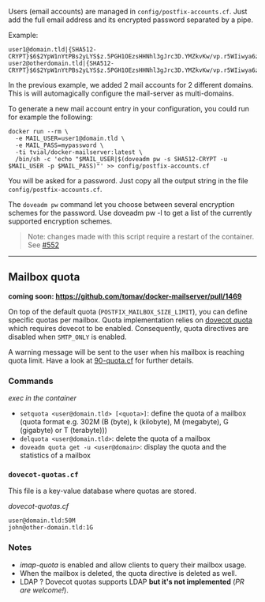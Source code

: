 Users (email accounts) are managed in `config/postfix-accounts.cf`.
Just add the full email address and its encrypted password separated by a pipe.

Example:

    user1@domain.tld|{SHA512-CRYPT}$6$2YpW1nYtPBs2yLYS$z.5PGH1OEzsHHNhl3gJrc3D.YMZkvKw/vp.r5WIiwya6z7P/CQ9GDEJDr2G2V0cAfjDFeAQPUoopsuWPXLk3u1
    user2@otherdomain.tld|{SHA512-CRYPT}$6$2YpW1nYtPBs2yLYS$z.5PGH1OEzsHHNhl3gJrc3D.YMZkvKw/vp.r5WIiwya6z7P/CQ9GDEJDr2G2V0cAfjDFeAQPUoopsuWPXLk3u1

In the previous example, we added 2 mail accounts for 2 different domains.
This is will automagically configure the mail-server as multi-domains.

To generate a new mail account entry in your configuration, you could run for example the following:

    docker run --rm \
      -e MAIL_USER=user1@domain.tld \
      -e MAIL_PASS=mypassword \
      -ti tvial/docker-mailserver:latest \
      /bin/sh -c 'echo "$MAIL_USER|$(doveadm pw -s SHA512-CRYPT -u $MAIL_USER -p $MAIL_PASS)"' >> config/postfix-accounts.cf

You will be asked for a password. Just copy all the output string in the file `config/postfix-accounts.cf`.

The `doveadm pw` command let you choose between several encryption schemes for the password.
Use doveadm pw -l to get a list of the currently supported encryption schemes.

> Note: changes made with this script require a restart of the container. See [#552](../issues/552)

***
## Mailbox quota
**coming soon: https://github.com/tomav/docker-mailserver/pull/1469**

On top of the default quota (`POSTFIX_MAILBOX_SIZE_LIMIT`), you can define specific quotas per mailbox.
Quota implementation relies on [dovecot quota](https://wiki.dovecot.org/Quota/Configuration) which requires dovecot to be enabled. Consequently, quota directives are disabled when `SMTP_ONLY` is enabled.
<br>


A warning message will be sent to the user when his mailbox is reaching quota limit. Have a look at [90-quota.cf](https://github.com/tomav/docker-mailserver/tree/master/target/dovecot/90-quota.conf) for further details.

### Commands
_exec in the container_

- `setquota <user@domain.tld> [<quota>]`: define the quota of a mailbox (quota format e.g. 302M (B (byte), k (kilobyte), M (megabyte), G (gigabyte) or T (terabyte)))
- `delquota <user@domain.tld>`: delete the quota of a mailbox
- `doveadm quota get -u <user@domain>`: display the quota and the statistics of a mailbox

### `dovecot-quotas.cf`

This file is a key-value database where quotas are stored.

_dovecot-quotas.cf_
```
user@domain.tld:50M
john@other-domain.tld:1G
```
### Notes
- *imap-quota* is enabled and allow clients to query their mailbox usage.
- When the mailbox is deleted, the quota directive is deleted as well.
- LDAP ? Dovecot quotas supports LDAP **but it's not implemented** (_PR are welcome!_).